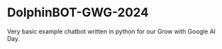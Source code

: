 # DolphinBOT-GWG-2024
Very basic example chatbot written in python for our Grow with Google AI Day.
